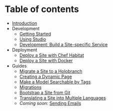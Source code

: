 # Table of contents

* [Introduction](README.md)
* Development
  * [Getting Started](development/getting_started.md)
  * [Using Studio](development/studio.md)
  * [Development: Build a Site-specific Service](development/site-specific-service.md)
* Deployment
  * [Deploy a Site with Chef Habitat](deployment/habitat.md)
  * [Deploy a Site with Docker](deployment/docker.md)
* Guides
  * [Migrate a Site to a Holobranch](guides/migrate-site-to-holobranch.md)
  * [Creating a Dynamic Page](guides/creating-a-dynamic-page.md)
  * [Make a Model Searchable by Tags](guides/make-a-model-searchable-by-tags.md)
  * [Migrations](guides/migrations.md)
  * [Bootstrap a Site from Git](guides/skeletons-from-scratch.md)
  * [Translating a Site into Multiple Languages](guides/translating-sites.md)
  * *Coming soon*: [Sending Emails](guides/sending-email.md)
